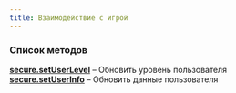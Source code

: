 ```yaml
---
title: Взаимодействие с игрой
---
```



### Список методов ###

[**secure.setUserLevel**](secure.setUserLevel.html) – Обновить уровень пользователя<br>
[**secure.setUserInfo**](secure.setUserInfo.html) – Обновить данные пользователя<br>
